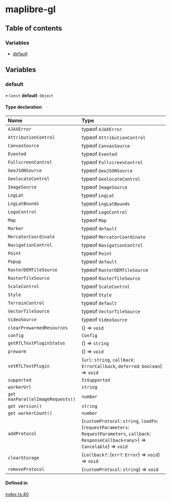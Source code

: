 # maplibre-gl

## Table of contents

### Variables

- [default](../wiki/Exports#default)

## Variables

### default

• `Const` **default**: `Object`

#### Type declaration

| Name | Type |
| :------ | :------ |
| `AJAXError` | typeof `AJAXError` |
| `AttributionControl` | typeof `AttributionControl` |
| `CanvasSource` | typeof `CanvasSource` |
| `Evented` | typeof `Evented` |
| `FullscreenControl` | typeof `FullscreenControl` |
| `GeoJSONSource` | typeof `GeoJSONSource` |
| `GeolocateControl` | typeof `GeolocateControl` |
| `ImageSource` | typeof `ImageSource` |
| `LngLat` | typeof `LngLat` |
| `LngLatBounds` | typeof `LngLatBounds` |
| `LogoControl` | typeof `LogoControl` |
| `Map` | typeof `Map` |
| `Marker` | typeof `default` |
| `MercatorCoordinate` | typeof `MercatorCoordinate` |
| `NavigationControl` | typeof `NavigationControl` |
| `Point` | typeof `Point` |
| `Popup` | typeof `default` |
| `RasterDEMTileSource` | typeof `RasterDEMTileSource` |
| `RasterTileSource` | typeof `RasterTileSource` |
| `ScaleControl` | typeof `ScaleControl` |
| `Style` | typeof `Style` |
| `TerrainControl` | typeof `default` |
| `VectorTileSource` | typeof `VectorTileSource` |
| `VideoSource` | typeof `VideoSource` |
| `clearPrewarmedResources` | () => `void` |
| `config` | `Config` |
| `getRTLTextPluginStatus` | () => `string` |
| `prewarm` | () => `void` |
| `setRTLTextPlugin` | (`url`: `string`, `callback`: `ErrorCallback`, `deferred`: `boolean`) => `void` |
| `supported` | `IsSupported` |
| `workerUrl` | `string` |
| `get maxParallelImageRequests()` | `number` |
| `get version()` | `string` |
| `get workerCount()` | `number` |
| `addProtocol` | (`customProtocol`: `string`, `loadFn`: (`requestParameters`: `RequestParameters`, `callback`: `ResponseCallback`<`any`\>) => `Cancelable`) => `void` |
| `clearStorage` | (`callback?`: (`err?`: `Error`) => `void`) => `void` |
| `removeProtocol` | (`customProtocol`: `string`) => `void` |

#### Defined in

[index.ts:40](https://github.com/maplibre/maplibre-gl-js/blob/a4f041ee8/src/index.ts#L40)
